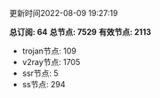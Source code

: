更新时间2022-08-09 19:27:19

**总订阅: 64**
**总节点: 7529**
**有效节点: 2113**
- trojan节点: 109
- v2ray节点: 1705
- ssr节点: 5
- ss节点: 294
